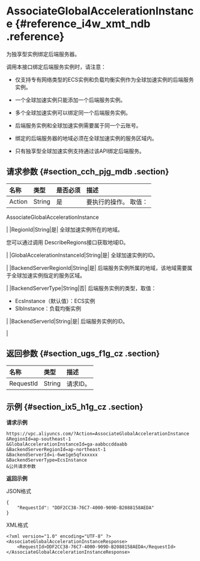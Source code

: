 # AssociateGlobalAccelerationInstance {#reference_i4w_xmt_ndb .reference}

为独享型实例绑定后端服务器。

调用本接口绑定后端服务实例时，请注意：

-   仅支持专有网络类型的ECS实例和负载均衡实例作为全球加速实例的后端服务实例。

-   一个全球加速实例只能添加一个后端服务实例。

-   多个全球加速实例可以绑定同一个后端服务实例。

-   后端服务实例和全球加速实例需要属于同一个云账号。

-   绑定的后端服务器的地域必须在全球加速实例的服务区域内。
-   只有独享型全球加速实例支持通过该API绑定后端服务。

## 请求参数 {#section_cch_pjg_mdb .section}

|名称|类型|是否必须|描述|
|:-|:-|:---|:-|
|Action|String|是| 要执行的操作。 取值：

 AssociateGlobalAccelerationInstance

 |
|RegionId|String|是| 全球加速实例所在的地域。

 您可以通过调用 DescribeRegions接口获取地域ID。

 |
|GlobalAccelerationInstanceId|String|是| 全球加速实例的ID。

 |
|BackendServerRegionId|String|是| 后端服务实例所属的地域，该地域需要属于全球加速实例指定的服务区域。

 |
|BackendServerType|String|否| 后端服务实例的类型，取值：

 -   EcsInstance（默认值）：ECS实例
-   SlbInstance：负载均衡实例

 |
|BackendServerId|String|是| 后端服务实例的ID。

 |

## 返回参数 {#section_ugs_f1g_cz .section}

|名称|类型|描述|
|:-|:-|:-|
|RequestId|String|请求ID。|

## 示例 {#section_ix5_h1g_cz .section}

**请求示例**

``` {#createVPCpub}
https://vpc.aliyuncs.com/?Action=AssociateGlobalAccelerationInstance 
&RegionId=ap-southeast-1
&GlobalAccelerationInstanceId=ga-aabbccddaabb
&BackendServerRegionId=ap-northeast-1
&BackendServerId=i-6we1ge5qfxxxxxx
&BackendServerType=EcsInstance
&公共请求参数
```

**返回示例**

JSON格式

```
{
    "RequestId": "DDF2CC38-76C7-4000-909D-B2088158AEDA"
}
```

XML格式

```
<?xml version="1.0" encoding="UTF-8" ?>
<AssociateGlobalAccelerationInstanceResponse>
    <RequestId>DDF2CC38-76C7-4000-909D-B2088158AEDA</RequestId>
</AssociateGlobalAccelerationInstanceResponse>
```

